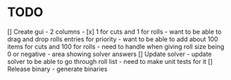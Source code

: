 # TODO
[] Create gui
    - 2 columns
        - [x] 1 for cuts and 1 for rolls
        - want to be able to drag and drop rolls entries for priority
        - want to be able to add about 100 items for cuts and 100 for rolls
        - need to  handle when giving roll size being 0 or negative
    - area showing solver answers
[] Update solver
    - update solver to be able to go through roll list
    - need to make unit tests for it
[] Release binary
    - generate binaries